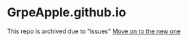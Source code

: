 # GrpeApple.github.io
This repo is archived due to "issues"
[Move on to the new one](https://github.com/GrpeApple/GrpeApple.github.io)
